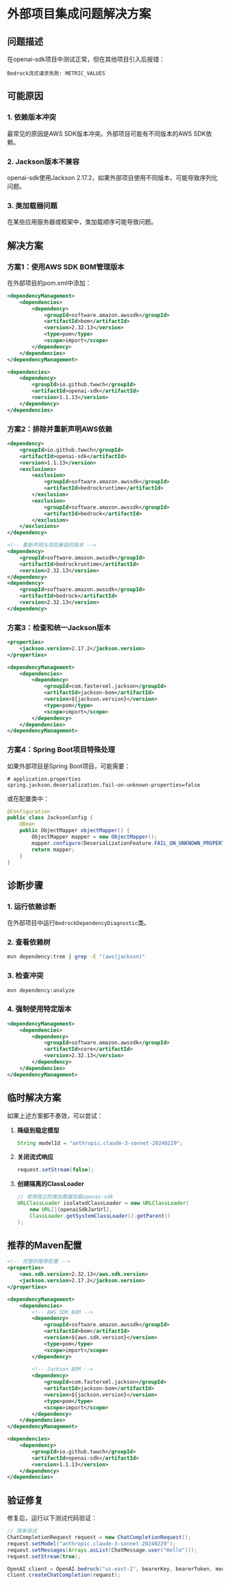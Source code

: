 # 外部项目集成问题解决方案

## 问题描述
在openai-sdk项目中测试正常，但在其他项目引入后报错：
```
Bedrock流式请求失败: METRIC_VALUES
```

## 可能原因

### 1. 依赖版本冲突
最常见的原因是AWS SDK版本冲突。外部项目可能有不同版本的AWS SDK依赖。

### 2. Jackson版本不兼容
openai-sdk使用Jackson 2.17.2，如果外部项目使用不同版本，可能导致序列化问题。

### 3. 类加载器问题
在某些应用服务器或框架中，类加载顺序可能导致问题。

## 解决方案

### 方案1：使用AWS SDK BOM管理版本

在外部项目的pom.xml中添加：

```xml
<dependencyManagement>
    <dependencies>
        <dependency>
            <groupId>software.amazon.awssdk</groupId>
            <artifactId>bom</artifactId>
            <version>2.32.13</version>
            <type>pom</type>
            <scope>import</scope>
        </dependency>
    </dependencies>
</dependencyManagement>

<dependencies>
    <dependency>
        <groupId>io.github.twwch</groupId>
        <artifactId>openai-sdk</artifactId>
        <version>1.1.13</version>
    </dependency>
</dependencies>
```

### 方案2：排除并重新声明AWS依赖

```xml
<dependency>
    <groupId>io.github.twwch</groupId>
    <artifactId>openai-sdk</artifactId>
    <version>1.1.13</version>
    <exclusions>
        <exclusion>
            <groupId>software.amazon.awssdk</groupId>
            <artifactId>bedrockruntime</artifactId>
        </exclusion>
        <exclusion>
            <groupId>software.amazon.awssdk</groupId>
            <artifactId>bedrock</artifactId>
        </exclusion>
    </exclusions>
</dependency>

<!-- 重新声明与项目兼容的版本 -->
<dependency>
    <groupId>software.amazon.awssdk</groupId>
    <artifactId>bedrockruntime</artifactId>
    <version>2.32.13</version>
</dependency>
<dependency>
    <groupId>software.amazon.awssdk</groupId>
    <artifactId>bedrock</artifactId>
    <version>2.32.13</version>
</dependency>
```

### 方案3：检查和统一Jackson版本

```xml
<properties>
    <jackson.version>2.17.2</jackson.version>
</properties>

<dependencyManagement>
    <dependencies>
        <dependency>
            <groupId>com.fasterxml.jackson</groupId>
            <artifactId>jackson-bom</artifactId>
            <version>${jackson.version}</version>
            <type>pom</type>
            <scope>import</scope>
        </dependency>
    </dependencies>
</dependencyManagement>
```

### 方案4：Spring Boot项目特殊处理

如果外部项目是Spring Boot项目，可能需要：

```properties
# application.properties
spring.jackson.deserialization.fail-on-unknown-properties=false
```

或在配置类中：

```java
@Configuration
public class JacksonConfig {
    @Bean
    public ObjectMapper objectMapper() {
        ObjectMapper mapper = new ObjectMapper();
        mapper.configure(DeserializationFeature.FAIL_ON_UNKNOWN_PROPERTIES, false);
        return mapper;
    }
}
```

## 诊断步骤

### 1. 运行依赖诊断
在外部项目中运行`BedrockDependencyDiagnostic`类。

### 2. 查看依赖树
```bash
mvn dependency:tree | grep -E "(aws|jackson)"
```

### 3. 检查冲突
```bash
mvn dependency:analyze
```

### 4. 强制使用特定版本
```xml
<dependencyManagement>
    <dependencies>
        <dependency>
            <groupId>software.amazon.awssdk</groupId>
            <artifactId>core</artifactId>
            <version>2.32.13</version>
        </dependency>
    </dependencies>
</dependencyManagement>
```

## 临时解决方案

如果上述方案都不奏效，可以尝试：

1. **降级到稳定模型**
   ```java
   String modelId = "anthropic.claude-3-sonnet-20240229";
   ```

2. **关闭流式响应**
   ```java
   request.setStream(false);
   ```

3. **创建隔离的ClassLoader**
   ```java
   // 使用独立的类加载器加载openai-sdk
   URLClassLoader isolatedClassLoader = new URLClassLoader(
       new URL[]{openaiSdkJarUrl},
       ClassLoader.getSystemClassLoader().getParent()
   );
   ```

## 推荐的Maven配置

```xml
<!-- 完整的推荐配置 -->
<properties>
    <aws.sdk.version>2.32.13</aws.sdk.version>
    <jackson.version>2.17.2</jackson.version>
</properties>

<dependencyManagement>
    <dependencies>
        <!-- AWS SDK BOM -->
        <dependency>
            <groupId>software.amazon.awssdk</groupId>
            <artifactId>bom</artifactId>
            <version>${aws.sdk.version}</version>
            <type>pom</type>
            <scope>import</scope>
        </dependency>
        
        <!-- Jackson BOM -->
        <dependency>
            <groupId>com.fasterxml.jackson</groupId>
            <artifactId>jackson-bom</artifactId>
            <version>${jackson.version}</version>
            <type>pom</type>
            <scope>import</scope>
        </dependency>
    </dependencies>
</dependencyManagement>

<dependencies>
    <dependency>
        <groupId>io.github.twwch</groupId>
        <artifactId>openai-sdk</artifactId>
        <version>1.1.13</version>
    </dependency>
</dependencies>
```

## 验证修复

修复后，运行以下测试代码验证：

```java
// 简单测试
ChatCompletionRequest request = new ChatCompletionRequest();
request.setModel("anthropic.claude-3-sonnet-20240229");
request.setMessages(Arrays.asList(ChatMessage.user("Hello")));
request.setStream(true);

OpenAI client = OpenAI.bedrock("us-east-2", bearerKey, bearerToken, modelId);
client.createChatCompletion(request);
```